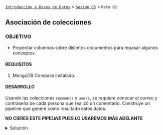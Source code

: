 [`Introducción a Bases de Datos`](../../Readme.md) > [`Sesión 05`](../Readme.md) > `Reto 02`
	
## Asociación de colecciones

### OBJETIVO 

- Proyectar columnas sobre distintos documentos para repasar algunos conceptos.

#### REQUISITOS 

1. MongoDB Compass instalado.

#### DESARROLLO

Usando las colecciones `comments` y `users`, se requiere conocer el correo y contraseña de cada persona que realizó un comentario. Construye un pipeline que genere como resultado estos datos.

**NO CIERES ESTE *PIPELINE* PUES LO USAREMOS MÁS ADELANTE**

<details><summary>Solución</summary>
<p>
	
Primero, obtenemos la relación con `$lookup`.	

```json
{
  from: 'users',
  localField: 'name',
  foreignField: 'name',
  as: 'usuario'
}
```

![imagen](imagenes/s6r21.png)

Posteriormente, obtenemos el objeto del arreglo, su campo `password` y finalmente proyectamos los datos necesarios.

- `$addFields`

```json
{
  usuario_objeto: {$arrayElemAt: ["$usuario", 0]}
}
```

- `$addFields`

```json
{
  usuario_password: "$usuario_objeto.password"
}
```

- `$project`

```json
{
  _id:0,
  name:1,
  email:1,
  usuario_password:1
}
```

![imagen](imagenes/s6r22.png)

</p>
</details> 
